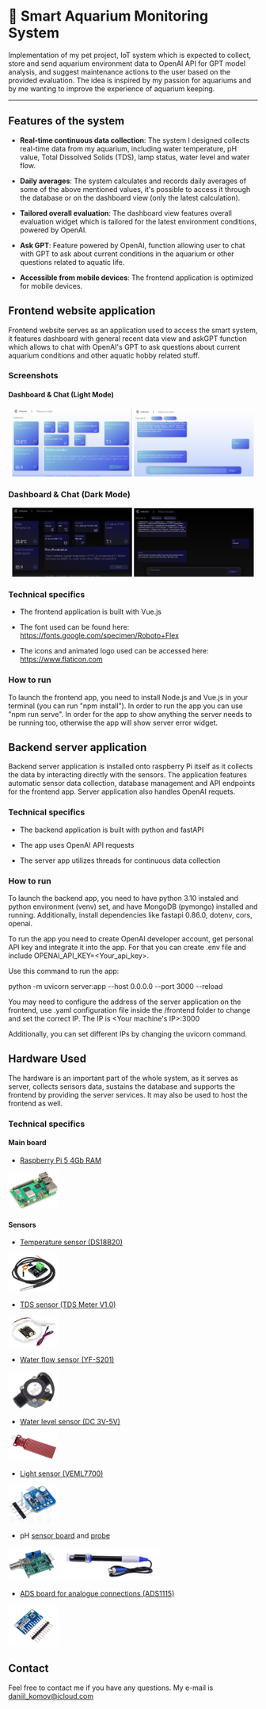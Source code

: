 

# 🐠 Smart Aquarium Monitoring System 

Implementation of my pet project, IoT system which is expected to collect, store and send aquarium environment data to OpenAI API for GPT model analysis, and suggest maintenance actions to the user based on the provided evaluation. The idea is inspired by my passion for aquariums and by me wanting to improve the experience of aquarium keeping.

---

## Features of the system

- **Real-time continuous data collection**: The system I designed collects real-time data from my aquarium, including water temperature, pH value, Total Dissolved Solids (TDS), lamp status, water level and water flow.

- **Daily averages**: The system calculates and records daily averages of some of the above mentioned values, it's possible to access it through the database or on the dashboard view (only the latest calculation).

- **Tailored overall evaluation**: The dashboard view features overall evaluation widget which is tailored for the latest environment conditions, powered by OpenAI.

- **Ask GPT**: Feature powered by OpenAI, function allowing user to chat with GPT to ask about current conditions in the aquarium or other questions related to aquatic life.

- **Accessible from mobile devices**: The frontend application is optimized for mobile devices.


## Frontend website application
Frontend website serves as an application used to access the smart system, it features dashboard with general recent data view and askGPT function which allows to chat with OpenAI's GPT to ask questions about current aquarium conditions and other aquatic hobby related stuff. 

### Screenshots

#### Dashboard & Chat (Light Mode)
<div align="center">
  <img src="assets/dashboard_light.png" alt="Dashboard view" width="48%" />
  <img src="assets/chat_light.png" alt="Chat view" width="48%" />
</div>

### Dashboard & Chat (Dark Mode)
<div align="center">
  <img src="assets/dashboard_dark.png" alt="Dashboard Dark Mode" width="48%" />
  <img src="assets/chat_dark.png" alt="Chat Dark Mode" width="48%" />
</div>




### Technical specifics

- The frontend application is built with Vue.js

- The font used can be found here: https://fonts.google.com/specimen/Roboto+Flex

- The icons and animated logo used can be accessed here: https://www.flaticon.com

### How to run

To launch the frontend app, you need to install Node.js and Vue.js in your terminal (you can run "npm install"). In order to run the app you can use "npm run serve". In order for the app to show anything the server needs to be running too, otherwise the app will show server error widget.


## Backend server application

Backend server application is installed onto raspberry Pi itself as it collects the data by interacting directly with the sensors. The application features automatic sensor data collection, database management and API endpoints for the frontend app. Server application also handles OpenAI requets.

### Technical specifics

- The backend application is built with python and fastAPI

- The app uses OpenAI API requests

- The server app utilizes threads for continuous data collection

### How to run

To launch the backend app, you need to have python 3.10 instaled and python environment (venv) set, and have MongoDB (pymongo) installed and running. Additionally, install dependencies like fastapi 0.86.0, dotenv, cors, openai. 

To run the app you need to create OpenAI developer account, get personal API key and integrate it into the app. For that you can create .env file and include OPENAI_API_KEY=<Your_api_key>.


Use this command to run the app:

python -m uvicorn server:app --host 0.0.0.0 --port 3000 --reload


You may need to configure the address of the server application on the frontend, use .yaml configuration file inside the /frontend folder to change and set the correct IP. The IP is <Your machine's IP>:3000

Additionally, you can set different IPs by changing the uvicorn command.

## Hardware Used

The hardware is an important part of the whole system, as it serves as server, collects sensors data, sustains the database and supports the frontend by providing the server services. It may also be used to host the frontend as well.

### Technical specifics 


#### Main board
-  [Raspberry Pi 5 4Gb RAM](https://www.electrokit.com/en/raspberry-pi-5-/4gb?src=raspberrypi)

<img src="assets/raspberry.png" width="20%" />

#### Sensors

- [Temperature sensor (DS18B20)](https://www.aliexpress.com/item/1005006661572551.html?spm=a2g0o.order_list.order_list_main.59.4cfa1802fwZplZ)

<img src="assets/temp.png" width="20%" />

- [TDS sensor (TDS Meter V1.0)](https://www.aliexpress.com/item/1005007217904107.html?spm=a2g0o.order_list.order_list_main.29.4cfa1802fwZplZ)

<img src="assets/tds.png" width="20%" />

- [Water flow sensor (YF-S201)](https://www.aliexpress.com/item/1005006387653649.html?spm=a2g0o.order_list.order_list_main.47.4cfa1802fwZplZ)

<img src="assets/flow.png" width="20%" />

- [Water level sensor (DC 3V-5V)](https://www.aliexpress.com/item/1005006357865283.html?spm=a2g0o.order_list.order_list_main.5.4cfa1802fwZplZ)

<img src="assets/water_level.png" width="20%" />

- [Light sensor (VEML7700)](https://www.aliexpress.com/item/1005006994624246.html?spm=a2g0o.order_list.order_list_main.11.4cfa1802fwZplZ)

<img src="assets/light.png" width="20%" />

- pH [sensor board](https://www.aliexpress.com/item/1005005732537764.html?spm=a2g0o.order_list.order_list_main.35.4cfa1802fwZplZ) and [probe](https://www.aliexpress.com/item/1005005716591913.html?spm=a2g0o.order_list.order_list_main.17.4cfa1802fwZplZ)

<div align="start">
  <img src="assets/ph.png" width="20%" />
  <img src="assets/ph_probe.png" width="40%" />
</div>

- [ADS board for analogue connections (ADS1115)](https://www.aliexpress.com/item/32311656694.html?spm=a2g0o.order_list.order_list_main.23.4cfa1802fwZplZ)

<img src="assets/ads.png" width="20%" />
  




## Contact

Feel free to contact me if you have any questions. My e-mail is daniil_komov@icloud.com
